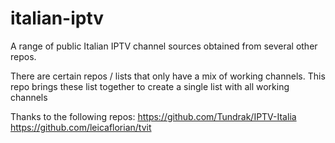 # italian-iptv
A range of public Italian IPTV channel sources obtained from several other repos.

There are certain repos / lists that only have a mix of working channels. This repo brings these list together to create a single list with all working channels

Thanks to the following repos:
https://github.com/Tundrak/IPTV-Italia
https://github.com/leicaflorian/tvit
